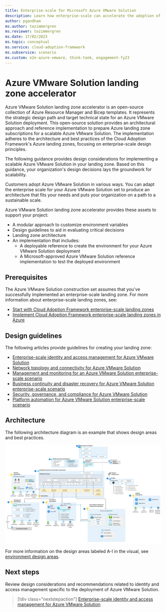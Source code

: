 ```yaml
---
title: Enterprise-scale for Microsoft Azure VMware Solution
description: Learn how enterprise-scale can accelerate the adoption of Microsoft Azure VMware Solution.
author: pgandham
ms.author: tozimmergren
ms.reviewer: tozimmergren
ms.date: 17/02/2023
ms.topic: conceptual
ms.service: cloud-adoption-framework
ms.subservice: scenario
ms.custom: e2e-azure-vmware, think-tank, engagement-fy23
---
```


# Azure VMware Solution landing zone accelerator

Azure VMware Solution landing zone accelerator is an open-source collection of Azure Resource Manager and Bicep templates. It represents the strategic design path and target technical state for an Azure VMware Solution deployment. This open-source solution provides an architectural approach and reference implementation to prepare Azure landing zone subscriptions for a scalable Azure VMware Solution. The implementation adheres to the architecture and best practices of the Cloud Adoption Framework's Azure landing zones, focusing on enterprise-scale design principles.

The following guidance provides design considerations for implementing a scalable Azure VMware Solution in your landing zone. Based on this guidance, your organization's design decisions lays the groundwork for scalability.

Customers adopt Azure VMware Solution in various ways. You can adapt the enterprise scale for your Azure VMware Solution set to produce an architecture that fits your needs and puts your organization on a path to a sustainable scale.

Azure VMware Solution landing zone accelerator provides these assets to support your project:

- A modular approach to customize environment variables
- Design guidelines to aid in evaluating critical decisions
- Landing zone architecture
- An implementation that includes:
  - A deployable reference to create the environment for your Azure VMware Solution deployment
  - A Microsoft-approved Azure VMware Solution reference implementation to test the deployed environment

## Prerequisites

The Azure VMware Solution construction set assumes that you've successfully implemented an enterprise-scale landing zone. For more information about enterprise-scale landing zones, see:

- [Start with Cloud Adoption Framework enterprise-scale landing zones](../../ready/enterprise-scale/index.md)
- [Implement Cloud Adoption Framework enterprise-scale landing zones in Azure](../../ready/enterprise-scale/implementation.md)

## Design guidelines

The following articles provide guidelines for creating your landing zone:

- [Enterprise-scale identity and access management for Azure VMware Solution](./eslz-identity-and-access-management.md)
- [Network topology and connectivity for Azure VMware Solution](./eslz-network-topology-connectivity.md)
- [Management and monitoring for an Azure VMware Solution enterprise-scale scenario](./eslz-management-and-monitoring.md)
- [Business continuity and disaster recovery for Azure VMware Solution enterprise-scale scenario](./eslz-business-continuity-and-disaster-recovery.md)
- [Security, governance, and compliance for Azure VMware Solution](./eslz-security-governance-and-compliance.md)
- [Platform automation for Azure VMware Solution enterprise-scale scenario](./eslz-platform-automation-and-devops.md)

## Architecture

The following architecture diagram is an example that shows design areas and best practices.

[![Azure VMware Solution landing zone accelerator architecture](./media/azure-vmware-eslz-architecture.png)](./media/azure-vmware-eslz-architecture.png#lightbox)

For more information on the design areas labeled A-I in the visual, see [environment design areas](/azure/cloud-adoption-framework/ready/landing-zone/design-areas#environment-design-areas).

## Next steps

Review design considerations and recommendations related to identity and access management specific to the deployment of Azure VMware Solution.

> [!div class="nextstepaction"]
> [Enterprise-scale identity and access management for Azure VMware Solution](./eslz-identity-and-access-management.md)
